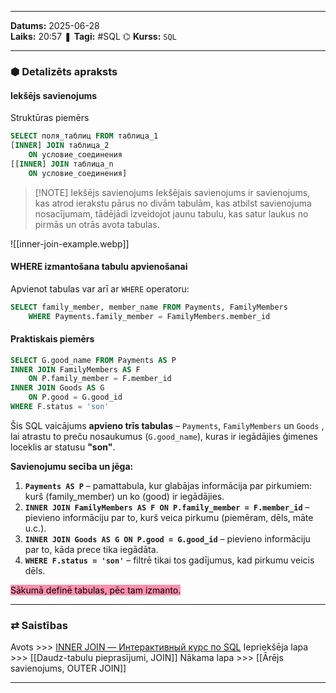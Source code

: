 ___
**Datums:** 2025-06-28   
**Laiks:** 20:57 
❚ **Tagi:** #SQL 
⌬ **Kurss:**  `SQL`

---
### ⬢ Detalizēts apraksts
#### Iekšējs savienojums
Struktūras piemērs
```sql
SELECT поля_таблиц FROM таблица_1
[INNER] JOIN таблица_2
    ON условие_соединения
[[INNER] JOIN таблица_n
    ON условие_соединения]
```

> [!NOTE] Iekšējs savienojums
> Iekšējais savienojums ir savienojums, kas atrod ierakstu pārus no divām tabulām, kas atbilst savienojuma nosacījumam, tādējādi izveidojot jaunu tabulu, kas satur laukus no pirmās un otrās avota tabulas.

![[inner-join-example.webp]]
#### WHERE izmantošana tabulu apvienošanai
Apvienot tabulas var arī ar `WHERE` operatoru:

```sql
SELECT family_member, member_name FROM Payments, FamilyMembers
    WHERE Payments.family_member = FamilyMembers.member_id
```
#### Praktiskais piemērs
```sql
SELECT G.good_name FROM Payments AS P
INNER JOIN FamilyMembers AS F
    ON P.family_member = F.member_id
INNER JOIN Goods AS G
    ON P.good = G.good_id
WHERE F.status = 'son'
```

Šis SQL vaicājums **apvieno trīs tabulas** – `Payments`, `FamilyMembers` un `Goods` , lai atrastu to preču nosaukumus (`G.good_name`), kuras ir iegādājies ģimenes loceklis ar statusu **"son"**.

 **Savienojumu secība un jēga:**
1. **`Payments AS P`** – pamattabula, kur glabājas informācija par pirkumiem: kurš (family_member) un ko (good) ir iegādājies.
2. **`INNER JOIN FamilyMembers AS F ON P.family_member = F.member_id`** – pievieno informāciju par to, kurš veica pirkumu (piemēram, dēls, māte u.c.).
3. **`INNER JOIN Goods AS G ON P.good = G.good_id`** – pievieno informāciju par to, kāda prece tika iegādāta.
4. **`WHERE F.status = 'son'`** – filtrē tikai tos gadījumus, kad pirkumu veicis dēls.

<mark style="background: #FF5582A6;">Sākumā definē tabulas, pēc tam izmanto.</mark>

---
### ⇄ Saistības
Avots >>> [INNER JOIN — Интерактивный курс по SQL](https://sql-academy.org/ru/guide/inner-join)
Iepriekšēja lapa >>> [[Daudz-tabulu pieprasījumi, JOIN]]
Nākama lapa >>> [[Ārējs savienojums, OUTER JOIN]]
___